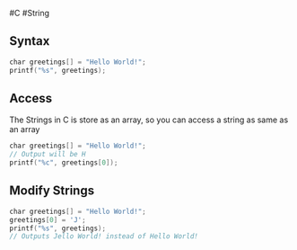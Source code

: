  #C #String   
## Syntax
```C
char greetings[] = "Hello World!";
printf("%s", greetings);
```
## Access
The Strings in C is store as an array, so you can access a string as same as an array
```C
char greetings[] = "Hello World!"; 
// Output will be H
printf("%c", greetings[0]);
```
## Modify Strings
```C
char greetings[] = "Hello World!";  
greetings[0] = 'J';  
printf("%s", greetings);  
// Outputs Jello World! instead of Hello World!
```